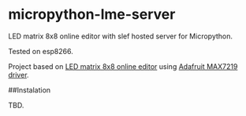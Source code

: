 # micropython-lme-server
LED matrix 8x8 online editor with slef hosted server for Micropython.

Tested on esp8266.

Project based on [LED matrix 8x8 online editor](https://github.com/xantorohara/led-matrix-editor) using [Adafruit MAX7219 driver](https://github.com/adafruit/micropython-adafruit-max7219).

##Instalation

TBD.
